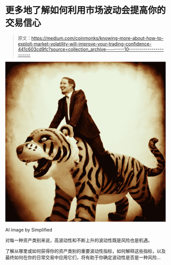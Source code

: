 # 更多地了解如何利用市场波动会提高你的交易信心

> 原文：<https://medium.com/coinmonks/knowing-more-about-how-to-exploit-market-volatility-will-improve-your-trading-confidence-441c603cd9fc?source=collection_archive---------10----------------------->

![](img/dd3e3b3f2c2819ee263a984f4053a13e.png)

AI image by Simplified

对每一种资产类别来说，高波动性和不断上升的波动性既是风险也是机遇。

了解从哪里或如何获得你的资产类别的重要波动性指标，如何解释这些指标，以及最终如何在你的日常交易中应用它们，将有助于你确定波动性是否是一种风险…